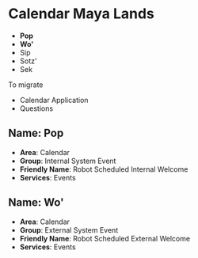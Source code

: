 # Calendar Maya Lands


- __Pop__
- __Wo'__
- Sip
- Sotz'
- Sek

To migrate

- Calendar Application
- Questions

## Name: Pop

- __Area__: Calendar
- __Group__: Internal System Event
- __Friendly Name__: Robot Scheduled Internal Welcome
- __Services__: Events

## Name: Wo'

- __Area__: Calendar
- __Group__: External System Event
- __Friendly Name__: Robot Scheduled External Welcome
- __Services__: Events

